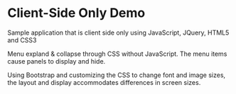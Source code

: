 # Client-Side Only Demo
Sample application that is client side only using JavaScript, JQuery, HTML5 and CSS3

Menu expland & collapse through CSS without JavaScript.
The menu items cause panels to display and hide.

Using Bootstrap and customizing the CSS to change font and image sizes, the layout and display accommodates differences in screen sizes.
